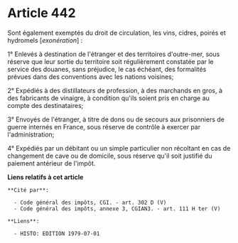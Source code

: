 # Article 442

Sont également exemptés du droit de circulation, les vins, cidres, poirés et hydromels [*exonération*] :

1° Enlevés à destination de l'étranger et des territoires d'outre-mer, sous réserve que leur sortie du territoire soit
régulièrement constatée par le service des douanes, sans préjudice, le cas échéant, des formalités prévues dans des
conventions avec les nations voisines;

2° Expédiés à des distillateurs de profession, à des marchands en gros, à des fabricants de vinaigre, à condition qu'ils
soient pris en charge au compte des destinataires;

3° Envoyés de l'étranger, à titre de dons ou de secours aux prisonniers de guerre internés en France, sous réserve de
contrôle à exercer par l'administration;

4° Expédiés par un débitant ou un simple particulier non récoltant en cas de changement de cave ou de domicile, sous réserve
qu'il soit justifié du paiement antérieur de l'impôt.

**Liens relatifs à cet article**

	**Cité par**:

	  - Code général des impôts, CGI. - art. 302 D (V)
	  - Code général des impôts, annexe 3, CGIAN3. - art. 111 H ter (V)

	**Liens**:

	  - HISTO: EDITION 1979-07-01
